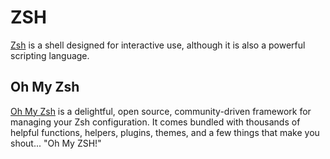 # ZSH

[Zsh](https://www.zsh.org/) is a shell designed for interactive use, although it is also a powerful scripting language.

## Oh My Zsh

[Oh My Zsh](https://ohmyz.sh/) is a delightful, open source, community-driven framework for managing your Zsh configuration. It comes bundled with thousands of helpful functions, helpers, plugins, themes, and a few things that make you shout... "Oh My ZSH!"
